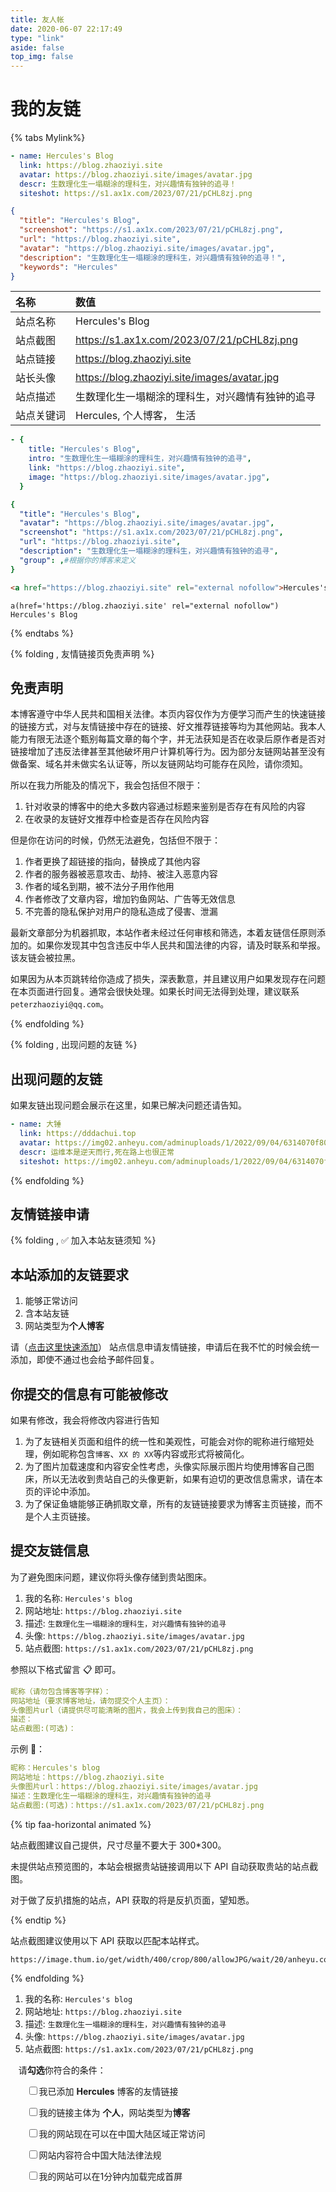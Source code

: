 ```yaml
---
title: 友人帐
date: 2020-06-07 22:17:49
type: "link"
aside: false
top_img: false
---
```


<h1>我的友链</h1>

{% tabs Mylink%}

<!-- tab 🙋 butterfly-💭candy -->

```yml
- name: Hercules's Blog
  link: https://blog.zhaoziyi.site
  avatar: https://blog.zhaoziyi.site/images/avatar.jpg
  descr: 生数理化生一塌糊涂的理科生，对兴趣情有独钟的追寻！
  siteshot: https://s1.ax1x.com/2023/07/21/pCHL8zj.png
```

<!-- endtab -->

<!-- tab ☀️Volantis -->

```json
{
  "title": "Hercules's Blog",
  "screenshot": "https://s1.ax1x.com/2023/07/21/pCHL8zj.png",
  "url": "https://blog.zhaoziyi.site",
  "avatar": "https://blog.zhaoziyi.site/images/avatar.jpg",
  "description": "生数理化生一塌糊涂的理科生，对兴趣情有独钟的追寻！",
  "keywords": "Hercules"
}
```

<!-- endtab -->

<!-- tab 🌴General -->

| 名称       | 数值                                                                      |
| :--------- | :------------------------------------------------------------------------ |
| 站点名称   | Hercules's Blog                                                               |
| 站点截图   | https://s1.ax1x.com/2023/07/21/pCHL8zj.png |
| 站点链接   | https://blog.zhaoziyi.site                                                     |
| 站长头像   | https://blog.zhaoziyi.site/images/avatar.jpg       |
| 站点描述   | 生数理化生一塌糊涂的理科生，对兴趣情有独钟的追寻                                                       |
| 站点关键词 | Hercules, 个人博客， 生活                                                   |

<!-- endtab -->

<!-- tab Fuild -->

```yml
- {
    title: "Hercules's Blog",
    intro: "生数理化生一塌糊涂的理科生，对兴趣情有独钟的追寻",
    link: "https://blog.zhaoziyi.site",
    image: "https://blog.zhaoziyi.site/images/avatar.jpg",
  }
```

<!-- endtab -->

<!-- tab Volantis -->

```yml
{
  "title": "Hercules's Blog",
  "avatar": "https://blog.zhaoziyi.site/images/avatar.jpg",
  "screenshot": "https://s1.ax1x.com/2023/07/21/pCHL8zj.png",
  "url": "https://blog.zhaoziyi.site",
  "description": "生数理化生一塌糊涂的理科生，对兴趣情有独钟的追寻",
  "group": ,#根据你的博客来定义
}
```

<!-- endtab -->

<!-- tab Html -->

```html
<a href="https://blog.zhaoziyi.site" rel="external nofollow">Hercules's Blog</a>
```

<!-- endtab -->

<!-- tab Jade -->

```code
a(href='https://blog.zhaoziyi.site' rel="external nofollow") Hercules's Blog
```

<!-- endtab -->

{% endtabs %}

{% folding , 友情链接页免责声明 %}

## 免责声明

本博客遵守中华人民共和国相关法律。本页内容仅作为方便学习而产生的快速链接的链接方式，对与友情链接中存在的链接、好文推荐链接等均为其他网站。我本人能力有限无法逐个甄别每篇文章的每个字，并无法获知是否在收录后原作者是否对链接增加了违反法律甚至其他破坏用户计算机等行为。因为部分友链网站甚至没有做备案、域名并未做实名认证等，所以友链网站均可能存在风险，请你须知。

所以在我力所能及的情况下，我会包括但不限于：

1. 针对收录的博客中的绝大多数内容通过标题来鉴别是否存在有风险的内容
2. 在收录的友链好文推荐中检查是否存在风险内容

但是你在访问的时候，仍然无法避免，包括但不限于：

1. 作者更换了超链接的指向，替换成了其他内容
2. 作者的服务器被恶意攻击、劫持、被注入恶意内容
3. 作者的域名到期，被不法分子用作他用
4. 作者修改了文章内容，增加钓鱼网站、广告等无效信息
5. 不完善的隐私保护对用户的隐私造成了侵害、泄漏

最新文章部分为机器抓取，本站作者未经过任何审核和筛选，本着友链信任原则添加的。如果你发现其中包含违反中华人民共和国法律的内容，请及时联系和举报。该友链会被拉黑。

如果因为从本页跳转给你造成了损失，深表歉意，并且建议用户如果发现存在问题在本页面进行回复。通常会很快处理。如果长时间无法得到处理，建议联系`peterzhaoziyi@qq.com`。

{% endfolding %}

{% folding , 出现问题的友链 %}

## 出现问题的友链

如果友链出现问题会展示在这里，如果已解决问题还请告知。

```yml
- name: 大锤
  link: https://dddachui.top
  avatar: https://img02.anheyu.com/adminuploads/1/2022/09/04/6314070f8005a.webp!linkavatar
  descr: 运维本是逆天而行,死在路上也很正常
  siteshot: https://img02.anheyu.com/adminuploads/1/2022/09/04/6314070f5b281.webp
```

{% endfolding %}

## 友情链接申请

{% folding , ✅ 加入本站友链须知 %}

## 本站添加的友链要求

1. 能够正常访问
2. 含本站友链
3. 网站类型为<strong>个人博客</strong>

请（<a onclick="anzhiyu.addFriendLink()" href="#post-comment">点击这里快速添加</a>） 站点信息申请友情链接，申请后在我不忙的时候会统一添加，即使不通过也会给予邮件回复。

## 你提交的信息有可能被修改

如果有修改，我会将修改内容进行告知

1. 为了友链相关页面和组件的统一性和美观性，可能会对你的昵称进行缩短处理，例如昵称包含`博客`、`XX 的 XX`等内容或形式将被简化。
2. 为了图片加载速度和内容安全性考虑，头像实际展示图片均使用博客自己图床，所以无法收到贵站自己的头像更新，如果有迫切的更改信息需求，请在本页的评论中添加。
3. 为了保证鱼塘能够正确抓取文章，所有的友链链接要求为博客主页链接，而不是个人主页链接。

## 提交友链信息

为了避免图床问题，建议你将头像存储到贵站图床。

1. 我的名称: `Hercules's blog`
2. 网站地址: `https://blog.zhaoziyi.site`
3. 描述: `生数理化生一塌糊涂的理科生，对兴趣情有独钟的追寻`
4. 头像: `https://blog.zhaoziyi.site/images/avatar.jpg`
5. 站点截图: `https://s1.ax1x.com/2023/07/21/pCHL8zj.png`

参照以下格式留言 📋 即可。

```yml
昵称（请勿包含博客等字样）：
网站地址（要求博客地址，请勿提交个人主页）：
头像图片url（请提供尽可能清晰的图片，我会上传到我自己的图床）：
描述：
站点截图:(可选)：
```

示例 📢：

```yml
昵称：Hercules's blog
网站地址：https://blog.zhaoziyi.site
头像图片url：https://blog.zhaoziyi.site/images/avatar.jpg
描述：生数理化生一塌糊涂的理科生，对兴趣情有独钟的追寻
站点截图:(可选)：https://s1.ax1x.com/2023/07/21/pCHL8zj.png
```

{% tip faa-horizontal animated %}

站点截图建议自己提供，尺寸尽量不要大于 300\*300。

未提供站点预览图的，本站会根据贵站链接调用以下 API 自动获取贵站的站点截图。

对于做了反扒措施的站点，API 获取的将是反扒页面，望知悉。

{% endtip %}

站点截图建议使用以下 API 获取以匹配本站样式。

```markdown
https://image.thum.io/get/width/400/crop/800/allowJPG/wait/20/anheyu.com/https://<你的域名>/
```

{% endfolding %}

1. 我的名称: `Hercules's blog`
2. 网站地址: `https://blog.zhaoziyi.site`
3. 描述: `生数理化生一塌糊涂的理科生，对兴趣情有独钟的追寻`
4. 头像: `https://blog.zhaoziyi.site/images/avatar.jpg`
5. 站点截图: `https://s1.ax1x.com/2023/07/21/pCHL8zj.png`

<p  style="padding: 0px 0px 0px 0.8rem;">
请<strong>勾选</strong>你符合的条件：
</p>

<div id="friendlink_checkboxs" style="padding: 0px 0px 0px 1.6rem;">
  <p>
    <label class="checkbox"><input type="checkbox" id="checkbox1" onclick="checkForm()">我已添加 <b>Hercules</b> 博客的友情链接</label>
  </p>
  <p>
    <label class="checkbox"><input type="checkbox" id="checkbox2" onclick="checkForm()">我的链接主体为 <b>个人</b>，网站类型为<b>博客</b></label>
  </p>
  <p>
    <label class="checkbox"><input type="checkbox" id="checkbox3" onclick="checkForm()">我的网站现在可以在中国大陆区域正常访问</label>
  </p>
  <p>
    <label class="checkbox"><input type="checkbox" id="checkbox4" onclick="checkForm()">网站内容符合中国大陆法律法规</label>
  </p>
  <p>
    <label class="checkbox"><input type="checkbox" id="checkbox5" onclick="checkForm()">我的网站可以在1分钟内加载完成首屏</label>
  </p>
</div>

<script>
    var twikooSubmit = document.getElementsByClassName("tk-submit")[0];
    if(twikooSubmit) {
      twikooSubmit.style.opacity = "0";
    }
    function checkForm() {
        var checkbox1 = document.getElementById("checkbox1");
        var checkbox2 = document.getElementById("checkbox2");
        var checkbox3 = document.getElementById("checkbox3");
        var checkbox4 = document.getElementById("checkbox4");
        var checkbox5 = document.getElementById("checkbox5");
        var twikooSubmit = document.getElementsByClassName("tk-submit")[0];
        if (checkbox1.checked && checkbox2.checked && checkbox3.checked && checkbox4.checked && checkbox5.checked) {
            twikooSubmit.style.opacity = "1";
            twikooSubmit.style.height = "auto";
            twikooSubmit.style.overflow = "auto";
            var input = document.getElementsByClassName('el-textarea__inner')[0];
            let evt = document.createEvent('HTMLEvents');
            evt.initEvent('input', true, true);
            input.value = '昵称（请勿包含博客等字样）：\n网站地址（要求博客地址，请勿提交个人主页）：\n头像图片url（请提供尽可能清晰的图片，我会上传到我自己的图床）：\n描述：\n';
            input.dispatchEvent(evt);
            input.focus();
            input.setSelectionRange(-1, -1);
        } else {
            twikooSubmit.style.opacity = "0";
            twikooSubmit.style.height = "0";
            twikooSubmit.style.overflow = "hidden";
        }
    }
</script>

<style>
.tk-comments > .tk-submit {
  opacity: 0;
  height: 0;
  transition: opacity 0.5s, height 0.5s;
  overflow: hidden;
}
</style>
